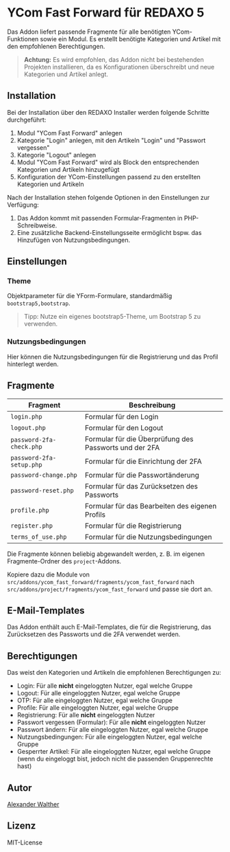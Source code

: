 # YCom Fast Forward für REDAXO 5

Das Addon liefert passende Fragmente für alle benötigten YCom-Funktionen sowie ein Modul. Es erstellt benötigte Kategorien und Artikel mit den empfohlenen Berechtigungen.

> **Achtung:** Es wird empfohlen, das Addon nicht bei bestehenden Projekten installieren, da es Konfigurationen überschreibt und neue Kategorien und Artikel anlegt.

## Installation

Bei der Installation über den REDAXO Installer werden folgende Schritte durchgeführt:

1. Modul "YCom Fast Forward" anlegen
2. Kategorie "Login" anlegen, mit den Artikeln "Login" und "Passwort vergessen"
3. Kategorie "Logout" anlegen
4. Modul "YCom Fast Forward" wird als Block den entsprechenden Kategorien und Artikeln hinzugefügt
5. Konfiguration der YCom-Einstellungen passend zu den erstellten Kategorien und Artikeln

Nach der Installation stehen folgende Optionen in den Einstellungen zur Verfügung:

1. Das Addon kommt mit passenden Formular-Fragmenten in PHP-Schreibweise.
2. Eine zusätzliche Backend-Einstellungsseite ermöglicht bspw. das Hinzufügen von Nutzungsbedingungen.

## Einstellungen

### Theme

Objektparameter für die YForm-Formulare, standardmäßig `bootstrap5,bootstrap`.

> Tipp: Nutze ein eigenes bootstrap5-Theme, um Bootstrap 5 zu verwenden.

### Nutzungsbedingungen

Hier können die Nutzungsbedingungen für die Registrierung und das Profil hinterlegt werden.

## Fragmente

| Fragment | Beschreibung |
| --- | --- |
| `login.php` | Formular für den Login |
| `logout.php` | Formular für den Logout |
| `password-2fa-check.php` | Formular für die Überprüfung des Passworts und der 2FA |
| `password-2fa-setup.php` | Formular für die Einrichtung der 2FA |
| `password-change.php` | Formular für die Passwortänderung |
| `password-reset.php` | Formular für das Zurücksetzen des Passworts |
| `profile.php` | Formular für das Bearbeiten des eigenen Profils |
| `register.php` | Formular für die Registrierung |
| `terms_of_use.php` | Formular für die Nutzungsbedingungen |

Die Fragmente können beliebig abgewandelt werden, z. B. im eigenen Fragmente-Ordner des `project`-Addons.

Kopiere dazu die Module von `src/addons/ycom_fast_forward/fragments/ycom_fast_forward` nach `src/addons/project/fragments/ycom_fast_forward` und passe sie dort an.

## E-Mail-Templates

Das Addon enthält auch E-Mail-Templates, die für die Registrierung, das Zurücksetzen des Passworts und die 2FA verwendet werden.

## Berechtigungen

Das weist den Kategorien und Artikeln die empfohlenen Berechtigungen zu:

* Login: Für alle **nicht** eingeloggten Nutzer, egal welche Gruppe
* Logout: Für alle eingeloggten Nutzer, egal welche Gruppe
* OTP: Für alle eingeloggten Nutzer, egal welche Gruppe
* Profile: Für alle eingeloggten Nutzer, egal welche Gruppe
* Registrierung: Für alle **nicht** eingeloggten Nutzer
* Passwort vergessen (Formular): Für alle **nicht** eingeloggten Nutzer
* Passwort ändern: Für alle eingeloggten Nutzer, egal welche Gruppe
* Nutzungsbedingungen: Für alle eingeloggten Nutzer, egal welche Gruppe
* Gesperrter Artikel: Für alle eingeloggten Nutzer, egal welche Gruppe (wenn du eingeloggt bist, jedoch nicht die passenden Gruppenrechte hast)

## Autor

[Alexander Walther](https://github.com/alexplusde)

## Lizenz

MIT-License
